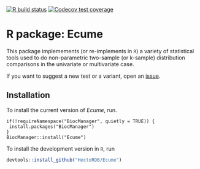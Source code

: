 <!-- badges: start -->
[![R build status](https://github.com/HectorRDB/Ecume/workflows/R-CMD-check/badge.svg)](https://github.com/HectorRDB/Ecume/actions)
[![Codecov test coverage](https://codecov.io/gh/HectorRDB/Ecume/branch/master/graph/badge.svg)](https://codecov.io/gh/HectorRDB/Ecume?branch=main)
<!-- badges: end -->
  
# R package: Ecume

  
This package implemements (or re-implements in `R`) a variety of statistical tools used to do non-parametric two-sample (or k-sample) distribution comparisons in the univariate or multivariate case.

If you want to suggest a new test or a variant, open an [issue](https://github.com/HectorRDB/Ecume/issues).

## Installation

To install the current version of *Ecume*, run.

```
if(!requireNamespace("BiocManager", quietly = TRUE)) {
 install.packages("BiocManager") 
}
BiocManager::install("Ecume")
```

To install the development version in `R`, run 

```r
devtools::install_github("HectoRDB/Ecume")
```